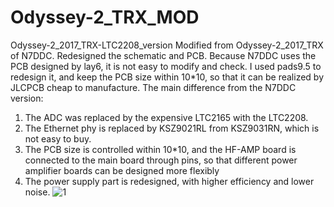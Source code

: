 # Odyssey-2_TRX_MOD
Odyssey-2_2017_TRX-LTC2208_version
Modified from Odyssey-2_2017_TRX of N7DDC. Redesigned the schematic and PCB. Because N7DDC uses the PCB designed by lay6, it is not easy to modify and check. I used pads9.5 to redesign it, and keep the PCB size within 10*10, so that it can be realized by JLCPCB cheap to manufacture. The main difference from the N7DDC version:
1. The ADC was replaced by the expensive LTC2165 with the LTC2208.
2. The Ethernet phy is replaced by KSZ9021RL from KSZ9031RN, which is not easy to buy.
3. The PCB size is controlled within 10*10, and the HF-AMP board is connected to the main board through pins, so that different power amplifier boards can be designed more flexibly
4. The power supply part is redesigned, with higher efficiency and lower noise.
![1](https://user-images.githubusercontent.com/51268719/185849053-d472cdc1-8167-4232-a641-7b9bb5d2c993.jpg)
